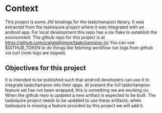 # Context

This project is some JNI bindings for the taskchampion library.
It was extracted from the tasksquire project where it was integrated with an android app.
For local development this repo has a nix flake to establish the environment.
The github repo for this project is at https://github.com/craigdallimore/taskchampion-jni
You can use $GITHUB_TOKEN to do things like fetching workflow run logs from github via curl (note logs are zipped).

## Objectives for this project

It is intended to be published such that android developers can use it to integrate taskchampion into their apps.
At present the full taskchampion feature set has not been wrapped, this is something we are working on.
When the github repo is updated a new artifact is expected to be built.
The tasksquire project needs to be updated to use these artifacts; when tasksquire is missing a feature provided by this project we will add it.
